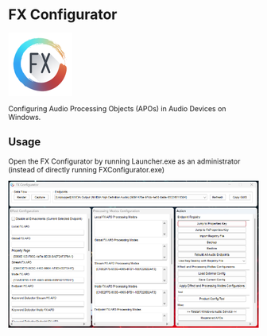 # FX Configurator
<a href="https://github.com/alanfox2000software/FXConfigurator/releases"><img src="https://raw.githubusercontent.com/alanfox2000software/FXConfigurator/refs/heads/main/.github/Pic/Logo.png" /></a>
</p>

Configuring Audio Processing Objects (APOs) in Audio Devices on Windows.


## Usage
Open the FX Configurator by running Launcher.exe as an administrator (instead of directly running FXConfigurator.exe)

<img src="https://raw.githubusercontent.com/alanfox2000software/FXConfigurator/refs/heads/main/.github/Pic/screenshot.png">
